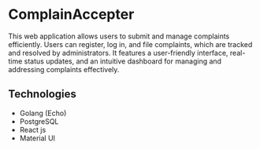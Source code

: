 # ComplainAccepter

This web application allows users to submit and manage complaints efficiently. Users can register, log in, and file complaints, which are tracked and resolved by administrators. It features a user-friendly interface, real-time status updates, and an intuitive dashboard for managing and addressing complaints effectively.

## Technologies

- Golang (Echo)
- PostgreSQL
- React js
- Material UI

